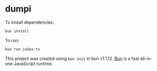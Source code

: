# dumpi

To install dependencies:

```bash
bun install
```

To run:

```bash
bun run index.ts
```

This project was created using `bun init` in bun v1.1.12. [Bun](https://bun.sh) is a fast all-in-one JavaScript runtime.

